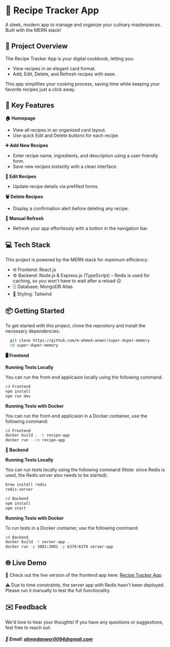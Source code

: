 
# 🍲 Recipe Tracker App


A sleek, modern app to manage and organize your culinary masterpieces. Built with the MERN stack!


## 🚀 Project Overview

The Recipe Tracker App is your digital cookbook, letting you:

- View recipes in an elegant card format.
- Add, Edit, Delete, and Refresh recipes with ease.

This app simplifies your cooking process, saving time while keeping your favorite recipes just a click away.
## 🧪 Key Features

**🏠 Homepage**
- View all recipes in an organized card layout.
- Use quick Edit and Delete buttons for each recipe.

**➕ Add New Recipes**
- Enter recipe name, ingredients, and description using a user-friendly form.
- Save new recipes instantly with a clean interface.

**📝 Edit Recipes**
- Update recipe details via prefilled forms.

**🗑️ Delete Recipes**
- Display a confirmation alert before deleting any recipe.

**🔄 Manual Refresh**
- Refresh your app effortlessly with a button in the navigation bar.






## 💻 Tech Stack

This project is powered by the MERN stack for maximum efficiency:

- 🌐 Frontend: React.js
- ⚙️ Backend: Node.js & Express.js (TypeScript) – Redis is used for caching, so you won’t have to wait after a reload 😉
- 🗄️ Database: MongoDB Atlas
- 🎨 Styling: Tailwind
## 📦 Getting Started


To get started with this project, clone the repository and install the necessary dependencies: 

```bash
  git clone https://github.com/m-ahmed-anwer/super-duper-memory
  cd super-duper-memory
```

**🖥️ Frontend**

**Running Tests Locally**

You can run the front-end applicaion locally using the following command:
```bash
cd Frontend
npm install 
npm run dev
```

**Running Tests with Docker**

You can run the front-end applicaion in a Docker container, use the following command:
```bash
cd Frontend
docker build . -t recipe-app
docker run --rm recipe-app
```



**🔧 Backend**

**Running Tests Locally**

You can run tests locally using the following command (Note: since Redis is used, the Redis server also needs to be started):

```bash
brew install redis
redis-server
```

```bash
cd Backend
npm install 
npm start
```



**Running Tests with Docker**

To run tests in a Docker container, use the following command:
```bash
cd Backend
docker build -t server-app .
docker run -p 3001:3001 -p 6379:6379 server-app
```
## 🌐 Live Demo

🚀 Check out the live version of the frontend app here: 
[Recipe Tracker App](https://frontend-706975379343.us-central1.run.app/)

⚠️ Due to time constraints, the server app with Redis hasn't been deployed. Please run it manually to test the full functionality.

## ✉️ Feedback

We'd love to hear your thoughts! If you have any questions or suggestions, feel free to reach out:

##### 📧 Email: [ahmedanwer0094@gmail.com](mailto:ahmedanwer0094@gmail.com)


